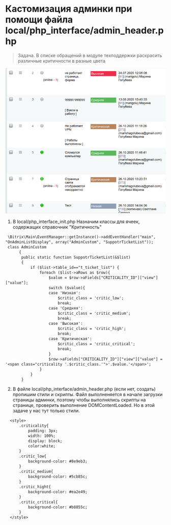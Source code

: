 # Кастомизация админки при помощи файла local/php_interface/admin_header.php

> Задача. В списке обращений в модуле техподдержки раскрасить различные критичности в разные цвета

![img](/img/criticality.png)

1. В local/php_interface_init.php Назначим классы для ячеек, содержащих справочник "Критичность"

```
 \Bitrix\Main\EventManager::getInstance()->addEventHandler("main", "OnAdminListDisplay", array("AdminCustom", "SuppotrTicketList"));
 class AdminCustom
      {
       public static function SuppotrTicketList(&$list)
       {
           if ($list->table_id=="t_ticket_list") {
               foreach ($list->aRows as $row){
                   $value = $row->aFields["CRITICALITY_ID"]["view"]["value"];
                   switch ($value){
                   case 'Низкая':
                       $critic_class = 'critic_low';
                       break;
                   case 'Средняя':
                       $critic_class = 'critic_medium';
                       break;
                   case 'Высокая':
                       $critic_class = 'critic_high';
                       break;
                   case 'Критическая':
                       $critic_class = 'critic_critical';
                       break;
                   }
                   $row->aFields["CRITICALITY_ID"]["view"]["value"] = '<span class="criticality '.$critic_class.'">'.$value.'</span>';
               }
           }
       }
```

2. В файле local/php_interface/admin_header.php (если нет, создать) пропишим стили и скрипты. Файл выполненяется в начале загрузки страницы админки, поэтому чтобы выполнялись скрипты на странице, проверить выполнение  DOMContentLoaded. Но в этой задаче у нас тут только стили.
```
  <style>
      .criticality{
          padding: 3px;
          width: 100%;
          display: block;
          color:white;
      }
      .critic_low{
          background-color: #8e9eb3;
      }
      .critic_medium{
          background-color: #5cb85c;
      }
      .critic_hight{
          background-color: #ea2e49;
      }
      .critic_critical{
          background-color: #b8855c;
      }
  </style>
```

